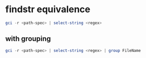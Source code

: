 # findstr equivalence
```ps1
gci -r <path-spec> | select-string <regex>
```
## with grouping
```ps1
gci -r <path-spec> | select-string <regex> | group FileName
```
